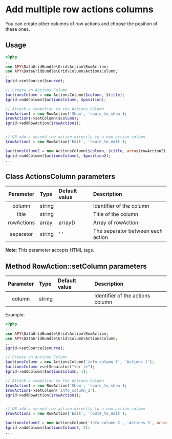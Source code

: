 Add multiple row actions columns
================================

You can create other columns of row actions and choose the position of these ones.

## Usage
```php
<?php
...
use APY\DataGridBundle\Grid\Action\RowAction;
use APY\DataGridBundle\Grid\Column\ActionsColumn;
...
$grid->setSource($source);

// Create an Actions Column
$actionsColumn = new ActionsColumn($column, $title);
$grid->addColumn($actionsColumn, $position);

// Attach a rowAction to the Actions Column
$rowAction1 = new RowAction('Show', 'route_to_show');
$rowAction1->setColumn($column);
$grid->addRowAction($rowAction1);


// OR add a second row action directly to a new action column
$rowAction2 = new RowAction('Edit', 'route_to_edit');

$actionsColumn2 = new ActionsColumn($column, $title, array(rowAction2), $separator);
$grid->addColumn($actionsColumn2, $position2);
...
```

## Class ActionsColumn parameters

|Parameter|Type|Default value|Description|
|:--:|:--|:--|:--|
|column|string||Identifier of the column|
|title|string||Title of the column|
|rowActions|array|array()|Array of rowAction|
|separator|string|' '|The separator between each action|

**Note**: This parameter accepts HTML tags.

## Method RowAction::setColumn parameters

|Parameter|Type|Default value|Description|
|:--:|:--|:--|:--|
|column|string||Identifier of the actions column|

Example:
```php
<?php
...
use APY\DataGridBundle\Grid\Action\RowAction;
use APY\DataGridBundle\Grid\Column\ActionsColumn;
...
$grid->setSource($source);

// Create an Actions Column
$actionsColumn = new ActionsColumn('info_column_1', 'Actions 1');
$actionsColumn->setSeparator("<br />");
$grid->addColumn($actionsColumn, 1);

// Attach a rowAction to the Actions Column
$rowAction1 = new RowAction('Show', 'route_to_show');
$rowAction1->setColumn('info_column_1');
$grid->addRowAction($rowAction1);


// OR add a second row action directly to a new action column
$rowAction2 = new RowAction('Edit', 'route_to_edit');

$actionsColumn2 = new ActionsColumn('info_column_2', 'Actions 3', array($rowAction2));
$grid->addColumn($actionsColumn2, 2);
...
```
